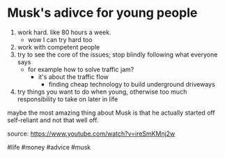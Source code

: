# Musk's adivce for young people

1. work hard. like 80 hours a week.
	-  wow I can try hard too
2. work with competent people
3. try to see the core of the issues; stop blindly following what everyone says
	- for example how to solve traffic jam?
		- it's about the traffic flow
			- finding cheap technology to build underground driveways
4. try things you want to do when young, otherwise too much responsibility to take on later in life

maybe the most amazing thing about Musk is that he actually started off self-reliant and not that well off.


source: https://www.youtube.com/watch?v=ireSmKMnj2w

#life #money #advice #musk